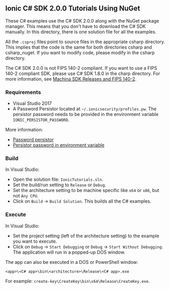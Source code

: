 ## Ionic C# SDK 2.0.0 Tutorials Using NuGet

These C# examples use the C# SDK 2.0.0 along with the NuGet package manager.  This means
that you don't have to download the C# SDK manually.  In this directory, there is one
solution file for all the examples.

All the `.csproj` files point to source files in the appropriate csharp directory.  This implies
that the code is the same for both directories csharp and csharp_nuget.  If you want to modify
code, please modify in the csharp directory.

The C# SDK 2.0.0 is not FIPS 140-2 compliant.  If you want to use a FIPS 140-2 compliant SDK, please
use C# SDK 1.8.0 in the charp directory.
For more information, see [Machina SDK Releases and FIPS 140-2](https://ionic.com/developers/machina-sdk-releases-and-fips-140-2/).

### Requirements
- Visual Studio 2017
- A Password Persistor located at `~/.ionicsecurity/profiles.pw`. The persistor password needs to be provided in the environment variable `IONIC_PERSISTOR_PASSWORD`.

More information:

- [Password persistor](https://dev.ionic.com/getting-started/create-ionic-profile)
- [Persistor password in environment variable](https://dev.ionic.com/getting-started/hello-world)

### Build

In Visual Studio:

- Open the solution file: `IonicTutorials.sln`.
- Set the build/run setting to `Release` or `Debug`.
- Set the architecture setting to be machine specific like `x64` or `x86`, but not `Any CPU`.
-  Click on `Build` -> `Build Solution`.  This builds all the C# examples.

### Execute

In Visual Studio:

- Set the project setting (left of the architecture setting) to the example you want to execute.
- Click on `Debug` -> `Start Debugging` or `Debug` -> `Start Without Debugging`.  The application will run in a popped-up DOS window.

The app can also be executed in a DOS or PowerShell window:

```
<app>\<C# app>\bin\<architecture>\Release\<C# app>.exe
```

For example: `create-key\CreateKey\bin\x64\Release\CreateKey.exe`.


